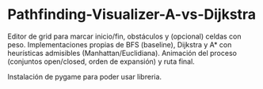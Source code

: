 # Pathfinding-Visualizer-A-vs-Dijkstra
Editor de grid para marcar inicio/fin, obstáculos y (opcional) celdas con peso. Implementaciones propias de BFS (baseline), Dijkstra y A* con heurísticas admisibles (Manhattan/Euclidiana). Animación del proceso (conjuntos open/closed, orden de expansión) y ruta final.


Instalación de pygame para poder usar libreria.
